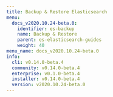 ```yaml
---
title: Backup & Restore Elasticsearch
menu:
  docs_v2020.10.24-beta.0:
    identifier: es-backup
    name: Backup & Restore
    parent: es-elasticsearch-guides
    weight: 40
menu_name: docs_v2020.10.24-beta.0
info:
  cli: v0.14.0-beta.4
  community: v0.14.0-beta.4
  enterprise: v0.1.0-beta.4
  installer: v0.14.0-beta.4
  version: v2020.10.24-beta.0
---
```


